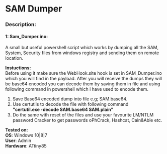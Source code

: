 # SAM Dumper

### Description:

#### 1: Sam_Dumper.ino:<br>
A small but useful powershell script which works by dumping all the SAM, System, Security files from windows registry and sending them on 
remote location. <br>

**Instuctions:**<br>
Before using it make sure the WebHook.site hook is set in SAM_Dumper.ino which you will find in the payload. After you will receive the dumps
they will be base64 encoded you can decode them by saving them in file and using following command in powershell which i have used to encode them.<br>

1. Save Base64 encoded dump into file e.g; SAM.base64.
2. Use certutils to decode the file with following command <br>
**"certutil.exe -decode SAM.base64 SAM.plain"**
3. Do the same with reset of the files and use your favourite LM/NTLM password Cracker to get passwords oPhCrack, Hashcat, Cain&Able etc.


**Tested on:**<br>
**OS**: Windows 10|8|7<br>
**User**: Admin<br>
**Hardware**: ATtiny85
